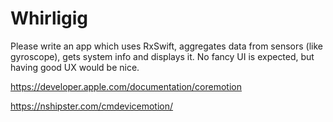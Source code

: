 # Whirligig

Please write an app which uses RxSwift, aggregates data from sensors (like gyroscope), gets system info and displays it. No fancy UI is expected, but having good UX would be nice.

https://developer.apple.com/documentation/coremotion

https://nshipster.com/cmdevicemotion/